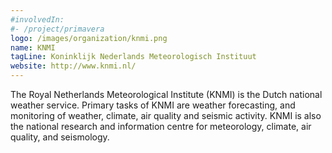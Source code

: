 ```yaml
---
#involvedIn:
#- /project/primavera
logo: /images/organization/knmi.png
name: KNMI
tagLine: Koninklijk Nederlands Meteorologisch Instituut
website: http://www.knmi.nl/
---
```

The Royal Netherlands Meteorological Institute (KNMI) is the Dutch national weather service. Primary tasks of KNMI are weather forecasting, and monitoring of weather, climate, air quality and seismic activity. KNMI is also the national research and information centre for meteorology, climate, air quality, and seismology.
